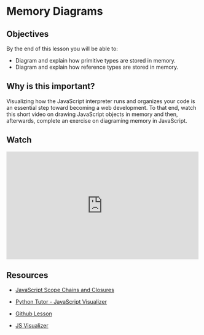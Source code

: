 # Memory Diagrams

## Objectives

By the end of this lesson you will be able to:

- Diagram and explain how primitive types are stored in memory.
- Diagram and explain how reference types are stored in memory.

## Why is this important?

Visualizing how the JavaScript interpreter runs and organizes your code is an essential step toward becoming a web development. To that end, watch this short video on drawing JavaScript objects in memory and then, afterwards, complete an exercise on diagraming memory in JavaScript.

## Watch

<iframe src="https://player.vimeo.com/video/145447330?byline=0&portrait=0" width="500" height="281" frameborder="0" webkitallowfullscreen mozallowfullscreen allowfullscreen></iframe>

## Resources

- [JavaScript Scope Chains and Closures](https://www.youtube.com/watch?v=zRZNb4GDOPI)

- [Python Tutor - JavaScript Visualizer](http://www.pythontutor.com/javascript.html#code=var+intNum+%3D+42%3B%0Avar+floatNum+%3D+3.14159%3B%0Avar+nanNum+%3D+NaN%3B%0Avar+infNum+%3D+Infinity%3B%0Avar+ninfNum+%3D+-Infinity%3B%0A%0Avar+str+%3D+%22hello+world%22%3B%0A%0Avar+boolTrue+%3D+true%3B%0Avar+boolFalse+%3D+false%3B%0A%0Avar+nullVal+%3D+null%3B%0Avar+undefVal+%3D+undefined%3B%0A%0Avar+lst+%3D+%5B'a',+'b',+3,+4,+5,+'f'%5D%3B%0A%0Avar+obj+%3D+%7Bname%3A+'John',+age%3A+35,+hasChildren%3A+true%7D%3B%0A%0Avar+i+%3D+5%3B%0Avar+obj_lst+%3D+%5Bi,+%7Bfoo%3A+i%2B1,+poop%3A+%5B1,+2,+3%5D%7D,+%7Bbar%3A+i%2B2%7D%5D%3B%0A%0Aobj.name+%3D+'Jane'%3B&mode=edit&origin=opt-frontend.js&cumulative=false&heapPrimitives=false&textReferences=false&py=js&rawInputLstJSON=%5B%5D)

- [Github Lesson](https://github.com/gSchool/memory-diagrams)

- [JS Visualizer](http://www.pythontutor.com/javascript.html#mode=edit)
